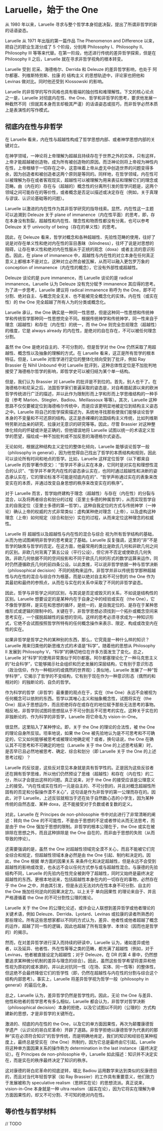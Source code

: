 # Laruelle，始于 the One

从 1980 年以来，Laruelle 寻求与整个哲学本身彻底决裂，提出了所谓非哲学的新的话语姿态。

Laruelle 从 1971 年出版的第一篇作品 The Phenomenon and Difference 以来，把自己的职业生涯分成了 5 个阶段，分别用 Philosophy I、Philosophy II、Philosophy III 等等来代替。在第一阶段，他还进行传统的差异哲学探索，但是在 Philosophy II 之后，Laruelle 就在寻求非哲学视角的根本转变。

Laruelle 受到 尼采、海德格尔、Derrida 和 Deleuze 的差异哲学影响，也处于 阿尔都塞、列维斯特劳斯、拉康 的 结构主义 的思想轨迹中，评论家也把他和 Levinas 做对比。同时他还受到 Klossowski 的影响。

Laruelle 的非哲学的写作风格也具有极端的独创性和难理解性。下文的核心论点之一是，Laruelle 对彻底内在性、the One、哲学和非哲学的思考，要求他发展一种截然不同（但就其本身而言却极其严谨）的话语姿态或技巧，而非哲学必然本质上是表演性的写作模式。

## 彻底内在性与非哲学

在 Laruelle 看来，内在性与超越性构成了哲学思想内部、或者神学思想内部的关键对立。

在神学领域，一神论将上帝理解为超越且持续存在于世界之外的实体，只有这样，上帝才能超越被创造物，成为所有被创造物的原因。而泛神论则将上帝视为神性内在性，上帝根植于一切存在之中，这意味着上帝从虚无中创造世界的问题变得多余，因为创造者和被创造者这两个原则是等同的。同样地，在哲学领域，内在性可以被理解为存在或者客观现实，超越性可以被理解为用来表征和理解它们的理念或范畴。由（内在的）存在与（超越的）概念性的分离所引发的哲学问题是，这两个领域之间可能存在的等价性，或者概念是否足以描述或决定存在（例如，关于真理与谬误、认识论基础等的问题）。

Laruelle 以激进的内在性作为其非哲学研究的指导线索。显然，内在性这一主题可以追溯到 Deleuze 关于 plane of immanence（内在性平面）的思考，即，存在本身没有割裂，超越性和内在性、理念性和物质性都没有分离，也可以参考 Deleuze 关于 univocity of being（存在的单义性）的思考。

因此，在 Deleuze 看来，哲学对概念和各种超越性、先验性范畴的使用，往好了说是对存在单义性和绝对内在性的盲目愚昧（blindness），往坏了说是对思想的阻碍，让存在单义性和绝对内在性服从于正统的观念（doxa）或者主流的意识形态。因此，在 plane of immanence 中，超越性与内在性的对立本身在任何真正意义上都根本不是对立。这种对立必然会被瓦解，从而可以融入更包罗万象的 conception of immanence（内在性的概念），它没有外部性或超越性。

Deleuze 谈论的是 pure immanence，而 Laruelle 谈论的是 radical immanence。Laruelle 认为 Deleuze 没有充分赋予 immanence 其应得的思考。为了进一步思考，Laruelle 建议将 radical immanence 称呼为 the One，即不可分割、绝对自主、与概念完全无关、也不能被完全概念化的实体。内在性（或实在性）的 the One 完全超越了所有人为的分类或概念化。

Laruelle 承认，the One 确实是一种同一性思想，但是这种同一性思想和传统神学和传统哲学那种同一性思想完全不同。根据传统神学和传统神学，同一性来自于理念（超越性）和存在（内在性）的统一，而 the One 则完全忽视理念（超越性）的维度，它是 always already 的内在性，是绝对的自在存在，不可以被任何理念分割。

虽然 the One 是绝对自主的、不可分割的，但是哲学对 the One 仍然采取了用超越性、概念性以及抽象的理解的方式。在 Laruelle 看来，这正是所有哲学的根本特征。但是，Laruelle 对哲学进行定位的整体化倾向受到了批评，例如 Ray Brassier 在 Nihil Unbound 中对 Laruelle 批评到，这种总体性定位是不加批判地接受了海德格尔哲学的影响，即哲学史可以被归结为某个单一结构。

但是，我们认为 Brassier 对 Laruelle 的批评是不到位的。首先，别人也干了。在海德格尔和尼采之后，法国哲学家们普遍采取的姿态是，对自希腊起源以来的欧洲哲学传统进行广泛的描述，并以此作为限制形而上学和形而上学思维结构的一种手段（参考 Marion、Stiegler、Badiou、Meillassoux 等等）。其次，Laruelle 这种思路不仅仅要被定位到海德格尔传统中，而是应该更明显地被定位到结构主义姿态之中。Laruelle 将自己的哲学探索描述为，系统地寻找那些使我们能够谈论哲学本身的不变量和不可还原的结构。这正是赤裸裸的法国结构主义传统，比如列维斯特劳斯对血亲的研究、拉康对无意识的研究等等。因此，尽管 Brassier 对这种整体化倾向的怀疑或许是正确的，但他错误地将 Laruelle 试图以统一的术语定义哲学的愿望，描绘成一种不加批判或不加反思的海德格尔式姿态。

无论如何，根据这种结构主义定位的整体化倾向，Laruelle 能够谈论哲学一般（philosophy in general），因为他觉得自己找出了哲学的本质结构和规则，因此可以谈论所有时间和地点的哲学。比如，Laruelle 这样定位哲学（以下都来自 Laruelle 的哲学著作原文）：“哲学并不承认实在本身，它同时是对实在和理想性混合的认识”、“哲学并不单凭内在性的姿态承认实在，也同时通过超越性和决断的姿态承认实在，它的理论标准不可能是彻底内在的”、“哲学声称通过实在的表象来改变实在的本质，并通过改变自身思想的秩序来改变实在的秩序”。

对于 Laruelle 而言，哲学始终建构于理念（超越性）与存在（内在性）的分裂与混合，以及将两者综合和划分的过程（亚里士多德的种属哲学），从而实现哲学自主的自我定位（亚里士多德的第一哲学）。这种自我定位的方式与传统神学（一神论）确认上帝的权威的方式非常类似：虚构某种绝对理念（上帝），以及虚构这种理念（上帝）如何规定（综合和划分）实在的过程，从而来定位这种理念的权威性。

Laruelle 将 超越性以及超越性与内在性的混合与综合 视为所有哲学结构的基础，从而为他试图阐明非哲学的思考奠定了基础。Laruelle 反复强调，这里的“非”不是哲学的缺席与哲学的否定。在这方面，他最常用的类比是欧氏几何和非欧几何之间的区别。非欧几何背离了第五公设（平行公设），但它并不否定或使欧氏几何失效。非欧几何依据不同的空间投影和不同于欧氏几何的形式的数学运算来运作，同时仍然遵循欧氏几何的前四条公设。以此类推，可以说非哲学依据一种与哲学决断（philosophical decision）不同的结构来运作。非哲学并非以传统哲学那种超越性与内在性的混合与综合作为根基，而是以绝对自主和不可分割的 the One 作为其最初和最终的参照点，从而在与实在的关系中采取了不同的非哲学姿态。

因此，哲学与非哲学之间的区别，与其说是否定或毁灭的关系，不如说是结构性的区别。Laruelle 想要设定的是某种内在于自身之中的经验或实在（the One），它不像哲学那样，是实在和思想的循环，是统一的，是自我定位的、是存在于某种思维形式或逻辑的限制中的。关键在于，非哲学思想必须找到一个拓扑或概念空间来思考实在，一个摆脱超越性的妄想的空间。这样的思考必须寻求成为一种知识形式，它绝不会试图按照哲学所特有的任何概念操作来表示、限定、构成或改变内在性的实在。

如果非哲学是哲学之外的某种别的东西，那么，它究竟是一种什么样的知识？Laruelle 用来归类他的新思维方式的术语是“科学”。随着他的思想从 Philosophy II 发展到 Philosophy V，“科学”的确切地位在许多方面发生了变化。总之，Laruelle 对“科学”的使用非常类似于阿尔都塞。阿尔都塞理论化了一种马克思主义的“社会科学”，它能够揭示社会组织和历史发展的深层结构，它有别于意识形态（政治信仰，作为一种相对的或偶然的世界观）；类似地，Laruelle 发展了一种“哲学科学”，它揭示了哲学的不变结构，它有别于现在作为一种意识形态（偶然的和相对的）的独断论的、自负的哲学。

作为科学的哲学（非哲学）最重要的观点在于，实在（the One）永远不会被视为任何概念可以依附的东西。哲学以其唯心主义和抽象概念性，试图将实在（the One）屈从于思想运作，而且拒绝将存在或存在的地位赋予那些无法思考的事物。相反地，非哲学则试图将思想屈从于不可分割且不可思考的实在。这种关于实在的非独断论的、作为科学的非哲学，Laruelle 将它命名为 vision-in-One。

很显然，这里陷入了某种悖论。即，关于 the One 的理论的合法性，被 the One 的理论自身所反驳。坦率地说，如果 the One 被先验地认为是不可思考和不可确定的，它又如何能够被思考或被理论地确定呢？或者，换句话说，the One 在确认其不可思考和不可确定的地位（Laruelle 关于 the One 的上述思考结果）时，是否早已且必然地被思考、确定、综合和划分（即 Laruelle 关于 the One 的上述思考过程）？

Laruelle 的反驳是，这些反对意见本身就是具有哲学性的。正是因为这些反驳者还在拥有哲学思维，所以他们仍然预设了思维（超越性）和存在（内在性）的二分，所以才会提出这样的问题。真正说来，对于 the One 的接受应该是公理意义上的接受。“内在性或实在性的一元是自主的、不可分割的，并且对概念超越性所固有的否定和分裂操作漠不关心”，这句话是作为非哲学的第一公理而存在的。因此，对于 Laruelle，上述反驳就相当于还在处于自然数心态的小学生，因为某种传统的自然态度、某种 doxa，还不能接受对于负数或者复数的定义。

对此，Laruelle 在 Principes de non-philosophie 书中对此进行了非常清晰的阐述：转向 the One 的不可能性，不是由于思想的不足或者悖论从而无法思考，而是由于 the One 强加于思想的限制。非哲学的根本公理在于，the One 或实在被排除在思想之外，而且这种排除是 the One 自在的，而非由于思想的失败（从而导致的悖论）。

还需要强调的是，虽然 the One 对超越性领域完全漠不关心，而且不能被它们完全综合和规定，但超越性领域本身必然是由 the One 引起、制约和决定的。因此，the One 根据 单方面的因果关系 来条件化和决定超越性，但是永远不会受到超越性的影响或改变，也永远不会以任何方式参与或与超越性混合。与康德的先验结构不同，Laruelle 的先验内在性完全被剥夺了超越性，同时又始终是最终决定超越性的东西。更根本地说来，包括超越性本身在内的一切存在的事物，必然存在于 the One 之中，并由其引发，但是永远无法对内在性本身不可分割、自主的 the One 施加任何逆向的因果决定力。以上关于 单向因果性 的理论来自于、并且严格遵循着 the One 的不可分割性公理的推论。

Laruelle 关于 the One 的公理化论述，或许会让人联想到差异哲学或他者理论的关键术语，例如 Deleuze、Derrida、Lyotard、Levinas 或拉康的读者所熟悉的那些理论。所有这些思想家都以不同的方式认为，差异、他者性或他者超越了概念的运作，超越了同一性的逻辑，因此也超越了所有现象学、本体论（因而也是哲学的）的揭示。

然而，在对差异哲学进行深入而持续的研读中，Laruelle 认为，诸如差异或他者，以及延异、他者性、外在性等等之类的范畴，都充满了超越性（例如，对于 Levinas，他者被直接设定为超越性；对于 Deleuze，在 DR 的第 4 章中，仍然想要追求某种微分机制的差异与理念的综合）。因此，虽然这些哲学希望将差异和他性视为原初的或本源的，并以此对抗同一性（在场、实体、同一性等）的整体性，但这绝不会最终降低它们的哲学性（即，仍然在超越性与内在性的分割与综合这个结构内部思考）。事实上，Laruelle 将差异哲学视为哲学一般（philosophy in general）的最后化身。

总之，Laruelle 认为，差异哲学仍然是哲学性的。因此，无论 the One 与差异、他性和他者的哲学思考有多么相似，Laruelle 都会认为，非哲学对哲学决断（philosophical decision）本身的拒绝，以及它试图以不同的（公理的）方式构建新的思想，才是非哲学的关键所在。

激进的、彻底的内在性的 the One，以及它的单方面因果性，再次为颠覆康德哲学遗产（认识论的哥白尼革命）开辟了道路。非哲学拒绝以康德哲学为代表的的那种“实在必须符合知识”的哲学传统，而是明确地肯定，我们的知识和经验在某种程度上，最终总是受实在（the One）所制约，因为它总是最终由它引起。Laruelle 将这种单方面因果关系的操作称为 determination in the last instance（最终决定论）。在 Principes de non-philosophie 中，Laruelle 如此描述：知识并不决定实在，而是实在的秩序最终决定了知识的秩序。

这对康德的哥白尼革命的彻底逆转，堪比 Badiou 运用数学来达到类似的反康德目的，而且对当代年轻哲学家（如 Ray Brassier）的工作具有重要意义，他们致力于发展被称为 speculative realism（思辨实在论）的思想流派。真正说来，vision-in-One 本身就是一种 ultra realism（超实在论），因为它将实在理解为单方面因果性的，却又不可分割、不可知的绝对内在性。

## 等价性与哲学材料

// TODO



